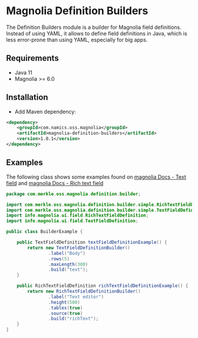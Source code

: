 # Magnolia Definition Builders

The Definition Builders module is a builder for Magnolia field definitions. Instead of using YAML, it allows to define 
field definitions in Java,  which is less error-prone than using YAML, especially for big apps.

## Requirements
* Java 11
* Magnolia >= 6.0

## Installation

* Add Maven dependency:
```xml
<dependency>
    <groupId>com.namics.oss.magnolia</groupId>
    <artifactId>magnolia-definition-builders</artifactId>
    <version>1.0.1</version>
</dependency>
```

## Examples
The following class shows some examples found on 
[magnolia Docs - Text field](https://docs.magnolia-cms.com/product-docs/6.2/Developing/Templating/Dialog-definition/Field-definition/List-of-fields/Text-field.html)
and [magnolia Docs - Rich text field](https://docs.magnolia-cms.com/product-docs/6.2/Developing/Templating/Dialog-definition/Field-definition/List-of-fields/Rich-text-field.html)

```java
package com.merkle.oss.magnolia.definition.builder;

import com.merkle.oss.magnolia.definition.builder.simple.RichTextFieldDefinitionBuilder;
import com.merkle.oss.magnolia.definition.builder.simple.TextFieldDefinitionBuilder;
import info.magnolia.ui.field.RichTextFieldDefinition;
import info.magnolia.ui.field.TextFieldDefinition;

public class BuilderExample {

	public TextFieldDefinition textFieldDefinitionExample() {
		return new TextFieldDefinitionBuilder()
				.label("Body")
				.rows(5)
				.maxLength(300)
				.build("text");
	}

	public RichTextFieldDefinition richTextFieldDefinitionExample() {
		return new RichTextFieldDefinitionBuilder()
				.label("Text editor")
				.height(500)
				.tables(true)
				.source(true)
				.build("richText");
	}
}

```
